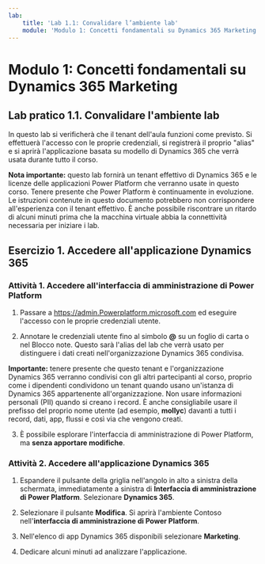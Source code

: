 ```yaml
---
lab:
    title: 'Lab 1.1: Convalidare l’ambiente lab'
    module: 'Modulo 1: Concetti fondamentali su Dynamics 365 Marketing'
---
```



Modulo 1: Concetti fondamentali su Dynamics 365 Marketing
========================

## Lab pratico 1.1. Convalidare l'ambiente lab 

In questo lab si verificherà che il tenant dell'aula funzioni come previsto. Si effettuerà l'accesso con le proprie credenziali, si registrerà il proprio "alias" e si aprirà l'applicazione basata su modello di Dynamics 365 che verrà usata durante tutto il corso. 

**Nota importante:** questo lab fornirà un tenant effettivo di Dynamics 365
e le licenze delle applicazioni Power Platform che verranno usate in questo
corso. Tenere presente che Power Platform è continuamente in evoluzione. Le
istruzioni contenute in questo documento potrebbero non corrispondere all'esperienza con il
tenant effettivo. È anche possibile riscontrare un ritardo di alcuni
minuti prima che la macchina virtuale abbia la connettività necessaria per iniziare i lab.

Esercizio 1. Accedere all'applicazione Dynamics 365
---------------------------------------------------

### Attività 1. Accedere all'interfaccia di amministrazione di Power Platform

1.  Passare a <https://admin.Powerplatform.microsoft.com> ed eseguire l'accesso con le proprie credenziali utente.

2. Annotare le credenziali utente fino al simbolo **@** su un foglio di carta o nel Blocco note. Questo sarà l'alias del lab che verrà usato per distinguere i dati creati nell'organizzazione Dynamics 365 condivisa. 

**Importante:** tenere presente che questo tenant e l'organizzazione Dynamics 365 verranno condivisi con gli altri partecipanti al corso, proprio come i dipendenti condividono un tenant quando usano un'istanza di Dynamics 365 appartenente all'organizzazione. Non usare informazioni personali (PII) quando si creano i record. È anche consigliabile usare il prefisso del proprio nome utente (ad esempio, **mollyc**) davanti a tutti i record, dati, app, flussi e così via che vengono creati.

3. È possibile esplorare l'interfaccia di amministrazione di Power Platform, ma **senza apportare modifiche**.

### Attività 2. Accedere all'applicazione Dynamics 365

1.  Espandere il pulsante della griglia nell'angolo in alto a sinistra della schermata, immediatamente a sinistra di **Interfaccia di amministrazione di Power Platform**. Selezionare **Dynamics 365**.

2.  Selezionare il pulsante **Modifica**. Si aprirà l'ambiente Contoso nell'**interfaccia di amministrazione di Power Platform**.

4. Nell'elenco di app Dynamics 365 disponibili selezionare **Marketing**.

5. Dedicare alcuni minuti ad analizzare l'applicazione.
